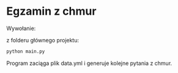 # Egzamin z chmur

Wywołanie:

z folderu głównego projektu:

```bash
python main.py
```

Program zaciąga plik data.yml i generuje kolejne pytania z chmur.